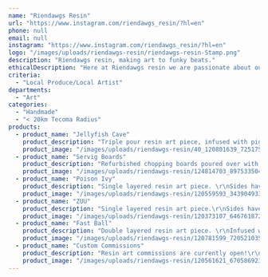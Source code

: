 ```yaml
---
name: "Riendawgs Resin"
url: "https://www.instagram.com/riendawgs_resin/?hl=en"
phone: null
email: null
instagram: "https://www.instagram.com/riendawgs_resin/?hl=en"
logo: "/images/uploads/riendawgs-resin/riendawgs-resin-Stamp.png"
description: "Riendawgs resin, making art to funky beats."
ethicalDescription: "Here at Riendawgs resin we are passionate about our big 3 things that make up who we are. Creativity, Originality and Style. Through these stand points we have found true balance through the mental and physical mediums of art, poetically expressing moments and moods through each piece. We strive fully to help create something that resonates with your unique lifestyle for a lifelong experience."
criteria:
  - "Local Produce/Local Artist"
departments:
  - "Art"
categories:
  - "Handmade"
  - "< 20km Tecoma Radius"
products:
  - product_name: "Jellyfish Cave"
    product_description: "Triple pour resin art piece, infused with pigments, alcohol inks and paint.\r\nSides have been painted white.\r\nMade on a primed art board, dimensions are 60cm x 120cm."
    product_image: "/images/uploads/riendawgs-resin/40_120801639_725175668078438_354499007768855171_n_5019.jpg"
  - product_name: "Servig Boards"
    product_description: "Refurbished chopping boards poured over with resin."
    product_image: "/images/uploads/riendawgs-resin/124814703_897533504348713_7190094975308893835_n.jpg"
  - product_name: "Poison Ivy"
    product_description: "Single layered resin art piece. \r\nSides have been painted white, hanging wire attached on back.\r\nMade on a primed art board, dimensions are 30cm round."
    product_image: "/images/uploads/riendawgs-resin/120559593_343904933515663_6133385546153696110_n (1).jpg"
  - product_name: "ZUU"
    product_description: "Single layered resin art piece.\r\nSides have been painted white, hanging wire attached on back.\r\nMade on a primed art board, dimensions are 30cm round."
    product_image: "/images/uploads/riendawgs-resin/120373107_646761872696072_8543813478779206035_n (1).jpg"
  - product_name: "Fast Ball"
    product_description: "Double layered resin art piece. \r\nInfused with pigments and paint.\r\nSides have been painted white, hanging wire attached on back.\r\nMade on a primed art board, dimensions are 30cm round."
    product_image: "/images/uploads/riendawgs-resin/120781599_720521035204820_5620100482916003356_n (1).jpg"
  - product_name: "Custom Commissions"
    product_description: "Resin art commissions are currently open!\r\nIf you would like your own custom resin art piece made please contact Jordan Tierney through the @Riendawgs_resin instagram page for more information."
    product_image: "/images/uploads/riendawgs-resin/120561621_670586923872557_8810686615385505374_n.jpg"
---
```

